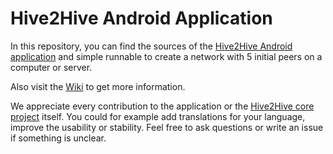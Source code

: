 Hive2Hive Android Application
============================

In this repository, you can find the sources of the [Hive2Hive Android application](https://play.google.com/store/apps/details?id=org.hive2hive.mobile) and simple runnable to create a network with 5 initial peers on a computer or server.

Also visit the [Wiki](https://github.com/Hive2Hive/Android/wiki) to get more information.

We appreciate every contribution to the application or the [Hive2Hive core project](https://github.com/Hive2Hive/Hive2Hive) itself. You could for example add translations for your language, improve the usability or stability. Feel free to ask questions or write an issue if something is unclear.
